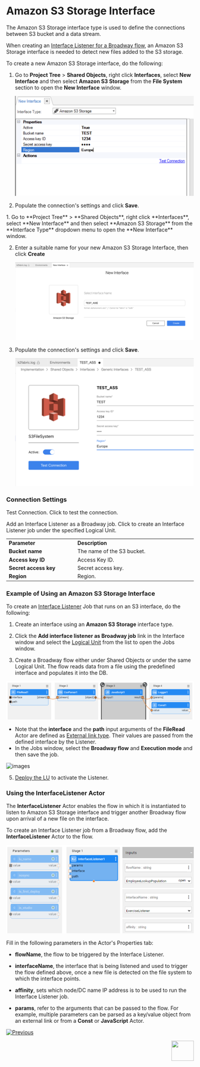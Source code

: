 # Amazon S3 Storage Interface 

The Amazon S3 Storage interface type is used to define the connections between S3 bucket and a data stream.

When creating an [Interface Listener for a Broadway flow](/articles/19_Broadway/09_broadway_integration_with_Fabric.md#interface-listener-for-broadway-flows), an Amazon S3 Storage interface is needed to detect new files added to the S3 storage.

To create a new Amazon S3 Storage interface, do the following:

<studio>

1. Go to **Project Tree** > **Shared Objects**, right click **Interfaces**, select **New Interface** and then select **Amazon S3 Storage** from the **File System** section to open the **New Interface** window.

   ![image](images/12_s3_1.png)
   
2. Populate the connection's settings and click **Save**.
</studio>

<web>
1. Go to **Project Tree** > **Shared Objects**, right click **Interfaces**, select **New Interface** and then select **Amazon S3 Storage** from the **Interface Type** dropdown menu to open the **New Interface** window.

2. Enter a suitable name for your new Amazon S3 Storage Interface, then click **Create**
  
   ![image](images/12_s3_1WEB.png)

3. Populate the connection's settings and click **Save**.

   ![image](images/12_s3_2WEB.png)

</web>


### Connection Settings

<table>
<tbody>
<tr>
<td width="300pxl"><strong>Parameter</strong></td>
<td width="600pxl"><strong>Description</strong></td>
</tr>
<tr>
<td><strong>Bucket name</strong></td>
<td>The name of the S3 bucket.</td>
</tr>
<tr>
<td><strong>Access key ID</strong></td>
<td>Access Key ID.</td>
</tr>
<tr>
<td><strong>Secret access key</strong>&nbsp;</td>
<td>Secret access key.</td>
</tr>
<tr>
<td><strong>Region</strong></td>
<td>Region.</td>
</tr>
<p>Test Connection. Click to test the connection.</p>
<studio>
<p>Add an Interface Listener as a Broadway job. Click to create an Interface Listener job under the specified Logical Unit.</p>
</studio>
</td>
</tr>
</tbody>
</table>




<studio>

### Example of Using an Amazon S3 Storage Interface

To create an [Interface Listener](/articles/19_Broadway/09_broadway_integration_with_Fabric.md#interface-listener-for-broadway-flows) Job that runs on an S3 interface, do the following: 

1. Create an interface using an **Amazon S3 Storage** interface type.

2. Click the **Add interface listener as Broadway job** link in the Interface window and select the [Logical Unit](/articles/03_logical_units/01_LU_overview.md) from the list to open the Jobs window. 

3. Create a Broadway flow either under Shared Objects or under the same Logical Unit. The flow reads data from a file using the predefined interface and populates it into the DB. 

<img src="/articles/19_Broadway/images/file_read_listener.png" alt="images" style="zoom:80%;" />

* Note that the **interface** and the **path** input arguments of the **FileRead** Actor are defined as [External link type](/articles/19_Broadway/03_broadway_actor_window.md#actors-inputs-and-outputs). Their values are passed from the defined interface by the Listener.
* In the Jobs window, select the **Broadway flow** and **Execution mode** and then save the job.

![images](images/02_sftp_2.PNG)

5. [Deploy the LU](/articles/16_deploy_fabric/02_deploy_from_Fabric_Studio.md) to activate the Listener.

</studio>

### Using the InterfaceListener Actor 

The **InterfaceListener** Actor enables the flow in which it is instantiated to listen to Amazon S3 Storage interface and trigger another Broadway flow upon arrival of a new file on the interface.

To create an Interface Listener job from a Broadway flow, add the **InterfaceListener** Actor to the flow.

<img src="images/12_interfaceListenerActor_1.PNG" alt="images" style="zoom:80%;" />

Fill in the following parameters in the Actor's Properties tab:

- **flowName**, the flow to be triggered by the Interface Listener.
- **interfaceName**, the interface that is being listened and used to trigger the flow defined above, once a new file is detected on the file system to which the interface points.

- **affinity**, sets which node/DC name IP address is to be used to run the Interface Listener job.

- **params**, refer to the arguments that can be passed to the flow. For example, multiple parameters can be parsed as a key/value object from an external link or from a **Const** or **JavaScript** Actor.





[![Previous](/articles/images/Previous.png)](11_LDAP_interface.md)

[<img align="right" width="60" height="54" src="/articles/images/Next.png">](13_blob_interface.md)

